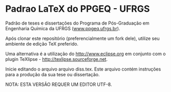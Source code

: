 # Padrao LaTeX do PPGEQ - UFRGS
Padrão de teses e dissertações do Programa de Pós-Graduação em Engenharia Química da UFRGS (www.ppgeq.ufrgs.br).

Após clonar este repositório (preferencialmente um fork dele),
utilize seu ambiente de edição TeX preferido.

Uma alternativa é a utilização do http://www.eclipse.org em conjunto com o plugin
TeXlipse - http://texlipse.sourceforge.net.

Inicie editando o arquivo arquivo diss.tex. Este arquivo contém instruções para a produção
da sua tese ou dissertação.

NOTA: ESTA VERSÃO REQUER UM EDITOR UTF-8.
